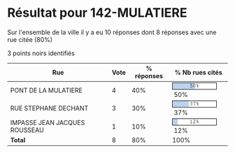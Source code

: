 # Résultat pour 142-MULATIERE

Sur l'ensemble de la ville il y a eu 10 réponses dont 8 réponses avec une rue citée (80%)

3 points noirs identifiés

| Rue | Vote | % réponses | % Nb rues cités|
|-----|------|------------|----------------|
| PONT DE LA MULATIERE | 4 | 40% | <img src="../../img/bar_50.gif" />&nbsp;50%|
| RUE STEPHANE DECHANT | 3 | 30% | <img src="../../img/bar_37.gif" />&nbsp;37%|
| IMPASSE JEAN JACQUES ROUSSEAU | 1 | 10% | <img src="../../img/bar_12.gif" />&nbsp;12%|
| **Total** | 8 | 80% | 100%|
